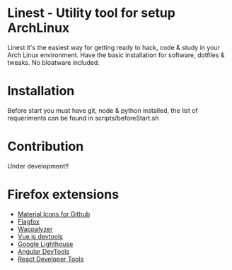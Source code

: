 # Linest - Utility tool for setup ArchLinux

Linest it's the easiest way for getting ready to hack, code & study in your Arch Linux environment. Have the basic installation for software, dotfiles & tweaks. No bloatware included.

# Installation

Before start you must have git, node & python installed, the list of requeriments can be found in scripts/beforeStart.sh

# Contribution

Under development!!

# Firefox extensions

- [Material Icons for Github](https://addons.mozilla.org/es/firefox/addon/material-icons-for-github/?utm_source=addons.mozilla.org&utm_medium=referral&utm_content=search)
- [Flagfox](https://addons.mozilla.org/es/firefox/addon/flagfox/?utm_source=addons.mozilla.org&utm_medium=referral&utm_content=search)
- [Wappalyzer](https://addons.mozilla.org/es/firefox/addon/wappalyzer/?utm_source=addons.mozilla.org&utm_medium=referral&utm_content=search)
- [Vue.js devtools](https://addons.mozilla.org/es/firefox/addon/vue-js-devtools/?utm_source=addons.mozilla.org&utm_medium=referral&utm_content=search)
- [Google Lighthouse](https://addons.mozilla.org/es/firefox/addon/google-lighthouse/?utm_source=addons.mozilla.org&utm_medium=referral&utm_content=search)
- [Angular DevTools](https://addons.mozilla.org/es/firefox/addon/angular-devtools/?utm_source=addons.mozilla.org&utm_medium=referral&utm_content=search)
- [React Developer Tools](https://addons.mozilla.org/es/firefox/addon/react-devtools/)
